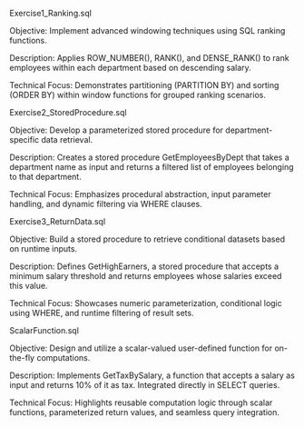 Exercise1_Ranking.sql

   Objective: Implement advanced windowing techniques using SQL ranking functions.

   Description: Applies ROW_NUMBER(), RANK(), and DENSE_RANK() to rank employees within each department based on descending salary.

   Technical Focus: Demonstrates partitioning (PARTITION BY) and sorting (ORDER BY) within window functions for grouped ranking scenarios.

Exercise2_StoredProcedure.sql

   Objective: Develop a parameterized stored procedure for department-specific data retrieval.

   Description: Creates a stored procedure GetEmployeesByDept that takes a department name as input and returns a filtered list of employees belonging to that department.

   Technical Focus: Emphasizes procedural abstraction, input parameter handling, and dynamic filtering via WHERE clauses.

Exercise3_ReturnData.sql

   Objective: Build a stored procedure to retrieve conditional datasets based on runtime inputs.

   Description: Defines GetHighEarners, a stored procedure that accepts a minimum salary threshold and returns employees whose salaries exceed this value.

   Technical Focus: Showcases numeric parameterization, conditional logic using WHERE, and runtime filtering of result sets.

ScalarFunction.sql

   Objective: Design and utilize a scalar-valued user-defined function for on-the-fly computations.

   Description: Implements GetTaxBySalary, a function that accepts a salary as input and returns 10% of it as tax. Integrated directly in SELECT queries.

   Technical Focus: Highlights reusable computation logic through scalar functions, parameterized return values, and seamless query integration.

